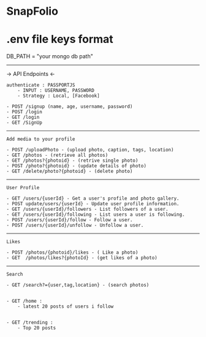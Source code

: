 # SnapFolio

# .env file keys format
DB_PATH = "your mongo db path"

----------------------------------------------

 -> API Endpoints <-

    authenticate : PASSPORTJS
        - INPUT : USERNAME, PASSWORD
        - Strategy : Local, [Facebook]

    - POST /signup (name, age, username, password)
    - POST /login 
    - GET /login
    - GET /SignUp

 
----------------------------------------------
    Add media to your profile

    - POST /uploadPhoto - (upload photo, caption, tags, location)
    - GET /photos - (retrieve all photos)
    - GET /photos?{photoid} - (retrive single photo)
    - POST /photo?{photoid} - (update details of photo)
    - GET /delete/photo?{photoid} - (delete photo)

-----------------------------------------------
    User Profile

    - GET /users/{userId} - Get a user's profile and photo gallery.
    - POST update/users/{userId} - Update user profile information.
    - GET /users/{userId}/followers - List followers of a user.
    - GET /users/{userId}/following - List users a user is following.
    - POST /users/{userId}/follow - Follow a user.
    - POST /users/{userId}/unfollow - Unfollow a user.

------------------------------------------------
    Likes

    - POST /photos/{photoid}/likes - ( Like a photo)
    - GET  /photos/likes?{photoId} - (get likes of a photo)

-------------------------------------------------
    Search

    - GET /search?={user,tag,location} - (search photos)


    - GET /home :
        - latest 20 posts of users i follow


    - GET /trending : 
        - Top 20 posts 